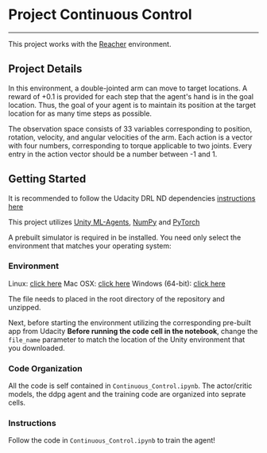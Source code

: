
# Project Continuous Control
---

This project works with the [Reacher](https://github.com/Unity-Technologies/ml-agents/blob/master/docs/Learning-Environment-Examples.md#reacher) environment.

## Project Details
In this environment, a double-jointed arm can move to target locations. A reward of +0.1 is provided for each step that the agent's hand is in the goal location. Thus, the goal of your agent is to maintain its position at the target location for as many time steps as possible.

The observation space consists of 33 variables corresponding to position, rotation, velocity, and angular velocities of the arm. Each action is a vector with four numbers, corresponding to torque applicable to two joints. Every entry in the action vector should be a number between -1 and 1.

## Getting Started
It is recommended to follow the Udacity DRL ND dependencies [instructions here](https://github.com/udacity/deep-reinforcement-learning#dependencies) 

This project utilizes [Unity ML-Agents](https://github.com/Unity-Technologies/ml-agents/blob/master/docs/Installation.md), [NumPy](http://www.numpy.org/) and [PyTorch](https://pytorch.org/) 

A prebuilt simulator is required in be installed. You need only select the environment that matches your operating system:

### Environment 
Linux: [click here](https://s3-us-west-1.amazonaws.com/udacity-drlnd/P2/Reacher/one_agent/Reacher_Linux.zip)
Mac OSX: [click here](https://s3-us-west-1.amazonaws.com/udacity-drlnd/P2/Reacher/one_agent/Reacher.app.zip)
Windows (64-bit): [click here](https://s3-us-west-1.amazonaws.com/udacity-drlnd/P2/Reacher/one_agent/Reacher_Windows_x86_64.zip)


The file needs to placed in the root directory of the repository and unzipped.

Next, before starting the environment utilizing the corresponding pre-built app from Udacity  **Before running the code cell in the notebook**, change the `file_name` parameter to match the location of the Unity environment that you downloaded.

### Code Organization

All the code is self contained in `Continuous_Control.ipynb`. The actor/critic models, the ddpg agent and the training code are organized into seprate cells.
 
### Instructions

Follow the code in `Continuous_Control.ipynb` to train the agent!  


